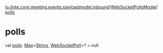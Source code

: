 [io.dyte.core.meeting.events.payloadmodel.inbound](../index.md)/[WebSocketPollsModel](index.md)/[polls](polls.md)

# polls


val [polls](polls.md): [Map](https://kotlinlang.org/api/latest/jvm/stdlib/kotlin.collections/-map/index.html)&lt;[String](https://kotlinlang.org/api/latest/jvm/stdlib/kotlin/-string/index.html), [WebSocketPoll](../-web-socket-poll/index.md)&gt;? = null
